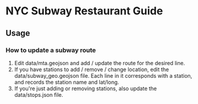 # NYC Subway Restaurant Guide

## Usage

### How to update a subway route
1. Edit data/mta.geojson and add / update the route for the desired line.
2. If you have stations to add / remove / change location, edit the data/subway_geo.geojson file. Each line in it corresponds with a station, and records the station name and lat/long.
3. If you're just adding or removing stations, also update the data/stops.json file.
